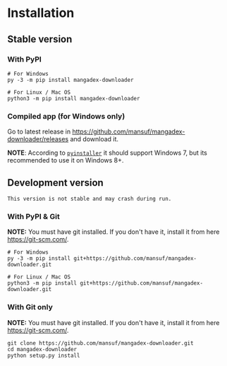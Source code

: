 # Installation

## Stable version

### With PyPI

```shell
# For Windows
py -3 -m pip install mangadex-downloader

# For Linux / Mac OS
python3 -m pip install mangadex-downloader
```

### Compiled app (for Windows only)

Go to latest release in https://github.com/mansuf/mangadex-downloader/releases and download it.

**NOTE**: According to [`pyinstaller`](https://github.com/pyinstaller/pyinstaller) it should support Windows 7,
but its recommended to use it on Windows 8+.


## Development version

```{warning}
This version is not stable and may crash during run.
```

### With PyPI & Git

**NOTE:** You must have git installed. If you don't have it, install it from here https://git-scm.com/.

```shell
# For Windows
py -3 -m pip install git+https://github.com/mansuf/mangadex-downloader.git

# For Linux / Mac OS
python3 -m pip install git+https://github.com/mansuf/mangadex-downloader.git
```

### With Git only

**NOTE:** You must have git installed. If you don't have it, install it from here https://git-scm.com/.

```shell
git clone https://github.com/mansuf/mangadex-downloader.git
cd mangadex-downloader
python setup.py install
```